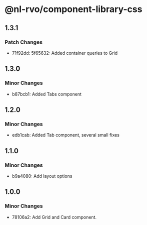 # @nl-rvo/component-library-css

## 1.3.1

### Patch Changes

- 71f92dd: 5f65632: Added container queries to Grid

## 1.3.0

### Minor Changes

- b87bcb1: Added Tabs component

## 1.2.0

### Minor Changes

- edb1cab: Added Tab component, several small fixes

## 1.1.0

### Minor Changes

- b9a4080: Add layout options

## 1.0.0

### Minor Changes

- 78106a2: Add Grid and Card component.
